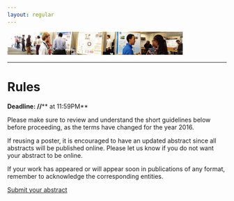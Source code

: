 ```yaml
---
layout: regular
---
```



<img src="/posterview.jpg" style="max-width:80%"/> 

<hr style="clear: both;" />

Rules
===

**Deadline: **/**/**** at 11:59PM**

Please make sure to review and understand the short guidelines below before proceeding, as the terms have changed for the year 2016.

If reusing a poster, it is encouraged to have an updated abstract since all abstracts will be published online. Please let us know if you do not want your abstract to be online.

If your work has appeared or will appear soon in publications of any format, remember to acknowledge the corresponding entities.

<p><a href="https://easychair.org/conferences/?conf=muplnt2017" target="_blank" class="btn btn-primary btn-xl page-scroll">Submit your abstract</a></p>
